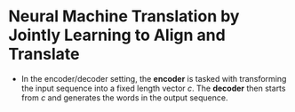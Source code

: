 # Neural Machine Translation by Jointly Learning to Align and Translate

* In the encoder/decoder setting, the **encoder** is tasked with transforming the input sequence into a fixed length vector *c*.
 The **decoder** then starts from *c* and generates the words in the output sequence.
